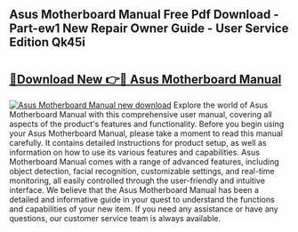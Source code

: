 ## Asus Motherboard Manual Free Pdf Download - Part-ew1 New Repair Owner Guide - User Service Edition Qk45i

# <h2><a href="http://bc36247.oget.top/?id=Asus+Motherboard+Manual">🔗Download New 👉🔴 Asus Motherboard Manual</a></h2>

[![Asus Motherboard Manual new download](https://i.imgur.com/5g1atiW.png)](http://bc36247.oget.top/?id=Asus+Motherboard+Manual)
Explore the world of Asus Motherboard Manual with this comprehensive user manual, covering all aspects of the product's features and functionality. Before you begin using your Asus Motherboard Manual, please take a moment to read this manual carefully. It contains detailed instructions for product setup, as well as information on how to use its various features and capabilities. Asus Motherboard Manual comes with a range of advanced features, including object detection, facial recognition, customizable settings, and real-time monitoring, all easily controlled through the user-friendly and intuitive interface. We believe that the Asus Motherboard Manual has been a detailed and informative guide in your quest to understand the functions and capabilities of your new item. If you need any assistance or have any questions, our customer service team is always available.
